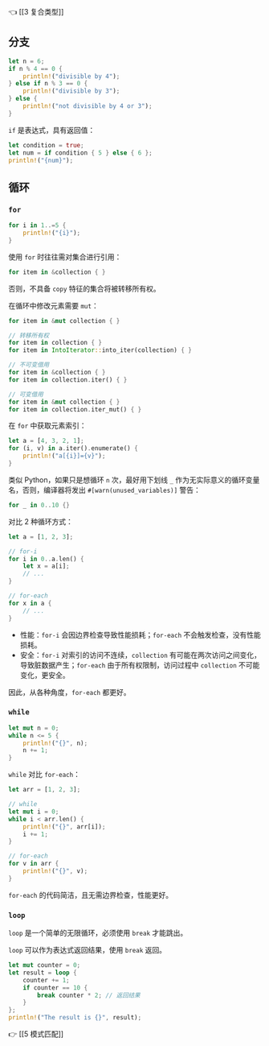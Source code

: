 👈 [[3 复合类型]]

## 分支

```rust
let n = 6;
if n % 4 == 0 {
	println!("divisible by 4");
} else if n % 3 == 0 {
	println!("divisible by 3");
} else {
	println!("not divisible by 4 or 3");
}
```

`if` 是表达式，具有返回值：

```rust
let condition = true;
let num = if condition { 5 } else { 6 };
println!("{num}");
```

## 循环

### `for`

```rust
for i in 1..=5 {
	println!("{i}");
}
```

使用 `for` 时往往需对集合进行引用：

```rust
for item in &collection { }
```

否则，不具备 `copy` 特征的集合将被转移所有权。

在循环中修改元素需要 `mut`：

```rust
for item in &mut collection { }
```

```rust
// 转移所有权
for item in collection { }
for item in IntoIterator::into_iter(collection) { }

// 不可变借用
for item in &collection { }
for item in collection.iter() { }

// 可变借用
for item in &mut collection { }
for item in collection.iter_mut() { }
```

在 `for` 中获取元素索引：

```rust
let a = [4, 3, 2, 1];
for (i, v) in a.iter().enumerate() {
	println!("a[{i}]={v}");
}
```

类似 Python，如果只是想循环 `n` 次，最好用下划线 `_` 作为无实际意义的循环变量名，否则，编译器将发出 `#[warn(unused_variables)]` 警告：

```rust
for _ in 0..10 {}
```

对比 2 种循环方式：

```rust
let a = [1, 2, 3];

// for-i
for i in 0..a.len() {
	let x = a[i];
	// ...
}

// for-each
for x in a {
	// ...
}
```

- 性能：`for-i` 会因边界检查导致性能损耗；`for-each` 不会触发检查，没有性能损耗。
- 安全：`for-i` 对索引的访问不连续，`collection` 有可能在两次访问之间变化，导致脏数据产生；`for-each` 由于所有权限制，访问过程中 `collection` 不可能变化，更安全。

因此，从各种角度，`for-each` 都更好。

### `while`

```rust
let mut n = 0;
while n <= 5 {
	println!("{}", n);
	n += 1;
}
```

`while` 对比 `for-each`：

```rust
let arr = [1, 2, 3];

// while
let mut i = 0;
while i < arr.len() {
	println!("{}", arr[i]);
	i += 1;
}

// for-each
for v in arr {
	println!("{}", v);
}
```

`for-each` 的代码简洁，且无需边界检查，性能更好。

### `loop`

`loop` 是一个简单的无限循环，必须使用 `break` 才能跳出。

`loop` 可以作为表达式返回结果，使用 `break` 返回。

```rust
let mut counter = 0;
let result = loop {
	counter += 1;
	if counter == 10 {
		break counter * 2; // 返回结果
	}
};
println!("The result is {}", result);
```

👉 [[5 模式匹配]]